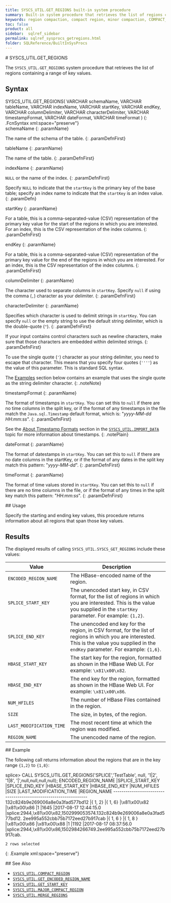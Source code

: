 ```yaml
---
title: SYSCS_UTIL.GET_REGIONS built-in system procedure
summary: Built-in system procedure that retrieves the list of regions containing a range of key values.
keywords: region compaction, compact region, minor compaction, COMPACT_REGION
toc: false
product: all
sidebar:  sqlref_sidebar
permalink: sqlref_sysprocs_getregions.html
folder: SQLReference/BuiltInSysProcs
---
```

<section>
<div class="TopicContent" data-swiftype-index="true" markdown="1">
# SYSCS_UTIL.GET_REGIONS

The `SYSCS_UTIL.GET_REGIONS` system procedure that retrieves the list of
regions containing a range of key values.

## Syntax

<div class="fcnWrapperWide" markdown="1">
    SYSCS_UTIL.GET_REGIONS( VARCHAR schemaName,
                            VARCHAR tableName,
                            VARCHAR indexName,
                            VARCHAR startKey,
                            VARCHAR endKey,
                            VARCHAR columnDelimiter,
                            VARCHAR characterDelimiter,
                            VARCHAR timestampFormat,
                            VARCHAR dateFormat,
                            VARCHAR timeFormat )
{: .FcnSyntax xml:space="preserve"}

</div>
<div class="paramList" markdown="1">
schemaName
{: .paramName}

The name of the schema of the table.
{: .paramDefnFirst}

tableName
{: .paramName}

The name of the table.
{: .paramDefnFirst}

indexName
{: .paramName}

`NULL` or the name of the index.
{: .paramDefnFirst}

Specify `NULL` to indicate that the `startKey` is the primary key of the
base table; specify an index name to indicate that the `startKey` is an
index value.
{: .paramDefn}

startKey
{: .paramName}

For a table, this is a comma-separated-value (CSV) representation of the
primary key value for the start of the regions in which you are
interested. For an index, this is the CSV representation of the index
columns.
{: .paramDefnFirst}

endKey
{: .paramName}

For a table, this is a comma-separated-value (CSV) representation of the
primary key value for the end of the regions in which you are
interested. For an index, this is the CSV representation of the index
columns.
{: .paramDefnFirst}

columnDelimiter
{: .paramName}

The character used to separate columns in `startKey`. Specify `null` if
using the comma (`,`) character as your delimiter.
{: .paramDefnFirst}

characterDelimiter
{: .paramName}

Specifies which character is used to delimit strings in `startKey`. You
can specify `null` or the empty string to use the default string
delimiter, which is the double-quote (`"`).
{: .paramDefnFirst}

If your input contains control characters such as newline characters,
make sure that those characters are embedded within delimited strings.
{: .paramDefnFirst}

To use the single quote (`'`) character as your string delimiter, you
need to escape that character. This means that you specify four quotes
(`''''`) as the value of this parameter. This is standard SQL syntax.  
  
 The [Examples](#Examples) section below contains an example that uses
the single quote as the string delimiter character.
{: .noteNote}

timestampFormat
{: .paramName}

The format of timestamps in `startKey`. You can set this to `null` if
there are no time columns in the split key, or if the format of any
timestamps in the file match the `Java.sql.Timestamp` default format,
which is: "*yyyy-MM-dd HH:mm:ss*".
{: .paramDefnFirst}

See the [About Timestamp Formats](#TimestampFormats) section in the
[`SYSCS_UTIL.IMPORT_DATA`](sqlref_sysprocs_importdata.html) topic for
more information about timestamps.
{: .notePlain}

dateFormat
{: .paramName}

The format of datestamps in `startKey`. You can set this to `null` if
there are no date columns in the startKey, or if the format of any dates
in the split key match this pattern: "*yyyy-MM-dd*".
{: .paramDefnFirst}

timeFormat
{: .paramName}

The format of time values stored in `startKey`. You can set this to
`null` if there are no time columns in the file, or if the format of any
times in the split key match this pattern: "*HH:mm:ss*".
{: .paramDefnFirst}

</div>
## Usage

Specify the starting and ending key values, this procedure returns
information about all regions that span those key values.

## Results

The displayed results of calling `SYSCS_UTIL.SYSCS_GET_REGIONS` include
these values:

<table summary=" summary=&quot;Columns in Get_Regions results display&quot;">
                <col />
                <col />
                <thead>
                    <tr>
                        <th>Value</th>
                        <th>Description</th>
                    </tr>
                </thead>
                <tbody>
                    <tr>
                        <td><code>ENCODED_REGION_NAME</code></td>
                        <td>The HBase-encoded name of the region.</td>
                    </tr>
                    <tr>
                        <td><code>SPLICE_START_KEY</code></td>
                        <td>The unencoded start key, in CSV format, for the list of regions in which you are interested. This is the value you supplied in the <code>startKey</code> parameter. For example: <code>{1,2}</code>.</td>
                    </tr>
                    <tr>
                        <td><code>SPLICE_END_KEY</code></td>
                        <td>The unencoded end key for the region, in CSV format, for the list of regions in which you are interested.  This is the value you supplied in the <code>endKey</code> parameter. For example: <code>{1,6}</code>.</td>
                    </tr>
                    <tr>
                        <td><code>HBASE_START_KEY</code></td>
                        <td>The start key for the region, formatted as shown in the HBase Web UI. For example: <code>\x81\x00\x82</code>.</td>
                    </tr>
                    <tr>
                        <td><code>HBASE_END_KEY</code></td>
                        <td>The end key for the region, formatted as shown in the HBase Web UI. For example: <code>\x81\x00\x86</code>.</td>
                    </tr>
                    <tr>
                        <td><code>NUM_HFILES</code></td>
                        <td>The number of HBase Files contained in the region.</td>
                    </tr>
                    <tr>
                        <td><code>SIZE</code></td>
                        <td>The size, in bytes, of the region.</td>
                    </tr>
                    <tr>
                        <td><code>LAST_MODIFICATION_TIME</code></td>
                        <td>The most recent time at which the region was modified.</td>
                    </tr>
                    <tr>
                        <td><code>REGION_NAME</code></td>
                        <td>The unencoded name of the region.</td>
                    </tr>
                </tbody>
            </table>
## Example

The following call returns information about the regions that are in the
key range `{1,2}` to `{1,8}`:

<div class="preWrapperWide" markdown="1">
    splice> CALL SYSCS_UTIL.GET_REGIONS('SPLICE','TestTable', null, '1|2', '1|8', '|',null,null,null,null);
    ENCODED_REGION_NAME              |SPLICE_START_KEY |SPLICE_END_KEY |HBASE_START_KEY |HBASE_END_KEY |NUM_HFILES |SIZE  |LAST_MODIFICATION_TIME |REGION_NAME
    -----------------------------------------------------------------
    132c824b9e269006a8e0a3fad577bd12 |{ 1, 2}          |{ 1, 6}        |\x81\x00\x82    |\x81\x00\x86  |1          |1645  |2017-08-17 12:44:15.0  |splice:2944,\x81\x00\x82,1502999053574.132c824b9e269006a8e0a3fad577bd12.
    2ee995a552cbb75b7172eed27b917cab |{ 1, 6 }         |{ 1, 8 }       |\x81\x00\x86    |\x81\x00\x88  |1          |1192  |2017-08-17 08:37:56.0  |splice:2944,\x81\x00\x86,1502984266749.2ee995a552cbb75b7172eed27b917cab.
    
    2 rows selected
{: .Example xml:space="preserve"}

</div>
## See Also

* [`SYSCS_UTIL.COMPACT_REGION`](sqlref_sysprocs_compactregion.html)
* [`SYSCS_UTIL.GET_ENCODED_REGION_NAME`](sqlref_sysprocs_getencodedregion.html)
* [`SYSCS_UTIL.GET_START_KEY`](sqlref_sysprocs_getstartkey.html)
* [`SYSCS_UTIL.MAJOR_COMPACT_REGION`](sqlref_sysprocs_majorcompactregion.html)
* [`SYSCS_UTIL.MERGE_REGIONS`](sqlref_sysprocs_mergeregions.html)

</div>
</section>

